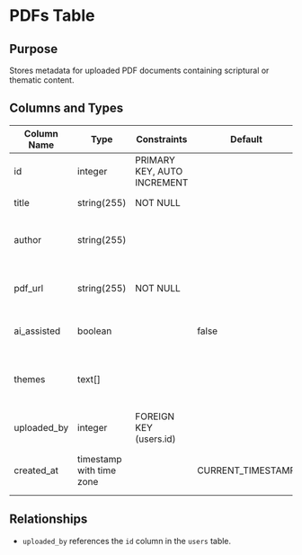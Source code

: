 # PDFs Table

## Purpose
Stores metadata for uploaded PDF documents containing scriptural or thematic content.

## Columns and Types

| Column Name | Type | Constraints | Default | Description |
|-------------|------|-------------|---------|-------------|
| id | integer | PRIMARY KEY, AUTO INCREMENT | | Unique identifier for the PDF |
| title | string(255) | NOT NULL | | Title of the document |
| author | string(255) | | | Author or source of the document |
| pdf_url | string(255) | NOT NULL | | S3 key/URL of the uploaded PDF |
| ai_assisted | boolean | | false | Indicates if AI assisted in creation |
| themes | text[] | | | Array of themes/tags associated with the PDF |
| uploaded_by | integer | FOREIGN KEY (users.id) | | ID of the user who uploaded |
| created_at | timestamp with time zone | | CURRENT_TIMESTAMP | Timestamp of when the PDF was uploaded |

## Relationships

- `uploaded_by` references the `id` column in the `users` table.
